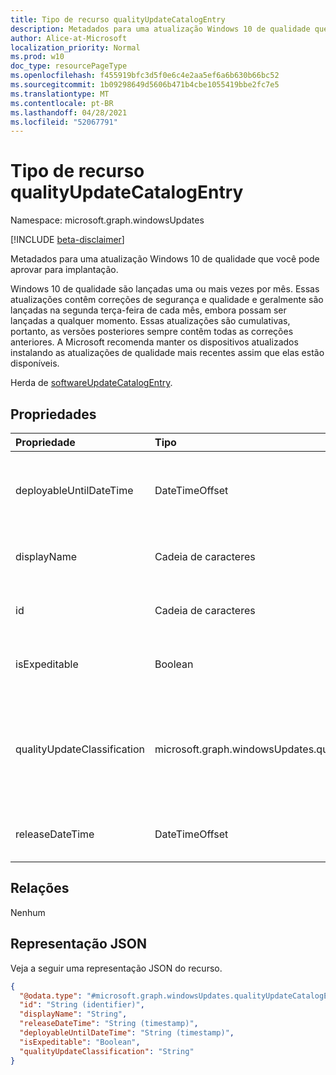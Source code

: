 ```yaml
---
title: Tipo de recurso qualityUpdateCatalogEntry
description: Metadados para uma atualização Windows 10 de qualidade que você pode aprovar para implantação.
author: Alice-at-Microsoft
localization_priority: Normal
ms.prod: w10
doc_type: resourcePageType
ms.openlocfilehash: f455919bfc3d5f0e6c4e2aa5ef6a6b630b66bc52
ms.sourcegitcommit: 1b09298649d5606b471b4cbe1055419bbe2fc7e5
ms.translationtype: MT
ms.contentlocale: pt-BR
ms.lasthandoff: 04/28/2021
ms.locfileid: "52067791"
---
```

# <a name="qualityupdatecatalogentry-resource-type"></a>Tipo de recurso qualityUpdateCatalogEntry

Namespace: microsoft.graph.windowsUpdates

[!INCLUDE [beta-disclaimer](../../includes/beta-disclaimer.md)]

Metadados para uma atualização Windows 10 de qualidade que você pode aprovar para implantação.

Windows 10 de qualidade são lançadas uma ou mais vezes por mês. Essas atualizações contêm correções de segurança e qualidade e geralmente são lançadas na segunda terça-feira de cada mês, embora possam ser lançadas a qualquer momento. Essas atualizações são cumulativas, portanto, as versões posteriores sempre contêm todas as correções anteriores. A Microsoft recomenda manter os dispositivos atualizados instalando as atualizações de qualidade mais recentes assim que elas estão disponíveis. 

Herda de [softwareUpdateCatalogEntry](../resources/windowsupdates-softwareupdatecatalogentry.md).

## <a name="properties"></a>Propriedades
|Propriedade|Tipo|Descrição|
|:---|:---|:---|
|deployableUntilDateTime|DateTimeOffset|A data em que o conteúdo não está mais disponível para implantação usando o serviço. Somente leitura. Herdado [de softwareUpdateCatalogEntry](../resources/windowsupdates-softwareupdatecatalogentry.md).|
|displayName|Cadeia de caracteres|O nome de exibição do conteúdo. Somente leitura. Herdado [de softwareUpdateCatalogEntry](../resources/windowsupdates-softwareupdatecatalogentry.md).|
|id|Cadeia de caracteres|O identificador exclusivo para a entrada do catálogo. Somente leitura. Herdado [de softwareUpdateCatalogEntry](../resources/windowsupdates-softwareupdatecatalogentry.md).|
|isExpeditable|Boolean|Indica se o conteúdo pode ser implantado como uma atualização de qualidade acelerada. Somente leitura.|
|qualityUpdateClassification|microsoft.graph.windowsUpdates.qualityUpdateClassification|A classificação na atualização de qualidade. Oferece suporte a um subconjunto dos valores **para qualityUpdateClassification**. Os valores possíveis são: `all`, `security`, `nonSecurity`. Somente leitura.|
|releaseDateTime|DateTimeOffset|A data de lançamento do conteúdo. Somente leitura. Herdado [de softwareUpdateCatalogEntry](../resources/windowsupdates-softwareupdatecatalogentry.md).|

## <a name="relationships"></a>Relações
Nenhum

## <a name="json-representation"></a>Representação JSON
Veja a seguir uma representação JSON do recurso.
<!-- {
  "blockType": "resource",
  "keyProperty": "id",
  "@odata.type": "microsoft.graph.windowsUpdates.qualityUpdateCatalogEntry",
  "baseType": "microsoft.graph.windowsUpdates.softwareUpdateCatalogEntry",
  "openType": false
}
-->
``` json
{
  "@odata.type": "#microsoft.graph.windowsUpdates.qualityUpdateCatalogEntry",
  "id": "String (identifier)",
  "displayName": "String",
  "releaseDateTime": "String (timestamp)",
  "deployableUntilDateTime": "String (timestamp)",
  "isExpeditable": "Boolean",
  "qualityUpdateClassification": "String"
}
```


